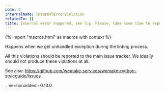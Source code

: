 ```yaml
---
code: 0
internalName: InternalErrorViolation
relatedTo: []
title: Internal error happened, see log. Please, take some time to report it
---
```


{% import "macros.html" as macros with context %}

Happens when we get unhandled exception during the linting process.

All this violations should be reported to the main issue tracker. We
ideally should not produce these violations at all.

See also:
https://github.com/wemake-services/wemake-python-styleguide/issues

.. versionadded:: 0.13.0